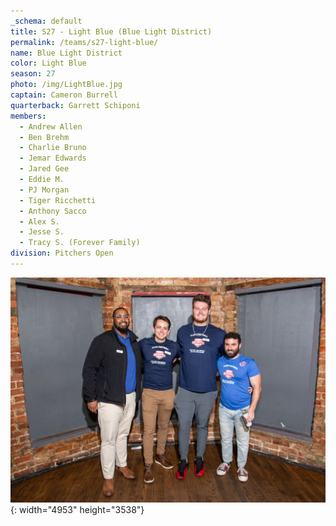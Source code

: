 ```yaml
---
_schema: default
title: S27 - Light Blue (Blue Light District)
permalink: /teams/s27-light-blue/
name: Blue Light District
color: Light Blue
season: 27
photo: /img/LightBlue.jpg
captain: Cameron Burrell
quarterback: Garrett Schiponi
members:
  - Andrew Allen
  - Ben Brehm
  - Charlie Bruno
  - Jemar Edwards
  - Jared Gee
  - Eddie M.
  - PJ Morgan
  - Tiger Ricchetti
  - Anthony Sacco
  - Alex S.
  - Jesse S.
  - Tracy S. (Forever Family)
division: Pitchers Open
---
```

![](/img/da2-7066.jpg){: width="4953" height="3538"}